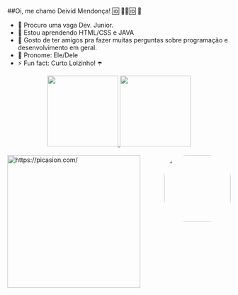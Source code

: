 ##Oi, me chamo Deivid Mendonça! 🆔 ​👦​📕​🆔​ 🔮

- 🔮 Procuro uma vaga Dev. Junior.
- 👾 Estou aprendendo HTML/CSS e JAVA
- 💟 Gosto de ter amigos pra fazer muitas perguntas sobre programação e desenvolvimento em geral.
- 🍇 Pronome: Ele/Dele
- ⚡ Fun fact: Curto Lolzinho! ☂️


<div align="center">
  <a href="https://github.com/DeividMdnc">
  <img height="160em" src="https://github-readme-stats.vercel.app/api?username=DeividMdnc&show_icons=true&theme=tokyonight&include_all_commits=true&count_private=true"/>
  <img height="160em" src="https://github-readme-stats.vercel.app/api/top-langs/?username=DeividMdnc&layout=compact&langs_count=7&theme=tokyonight"/>
</div>
  </div>
<div style="display: inline_block"><br>
  <img align="Right" height="150" style="border-radius:50px;" src="<a href="https://picasion.com/"><img src="https://i.picasion.com/pic91/855c4f1fd968fc0fdbbd823cbca6a653.gif" width="300" height="300" border="0" alt="https://picasion.com/" /></a><br /><a href="https://picasion.com/"></a>
</div>
